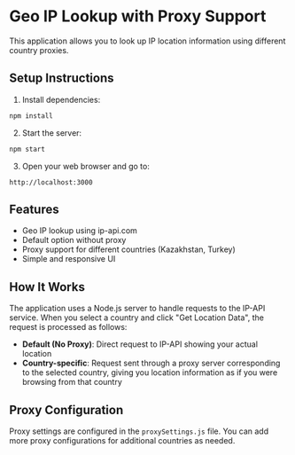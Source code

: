 # Geo IP Lookup with Proxy Support

This application allows you to look up IP location information using different country proxies.

## Setup Instructions

1. Install dependencies:

```bash
npm install
```

2. Start the server:

```bash
npm start
```

3. Open your web browser and go to:

```
http://localhost:3000
```

## Features

- Geo IP lookup using ip-api.com
- Default option without proxy
- Proxy support for different countries (Kazakhstan, Turkey)
- Simple and responsive UI

## How It Works

The application uses a Node.js server to handle requests to the IP-API service.
When you select a country and click "Get Location Data", the request is processed as follows:

- **Default (No Proxy)**: Direct request to IP-API showing your actual location
- **Country-specific**: Request sent through a proxy server corresponding to the selected country, giving you location information as if you were browsing from that country

## Proxy Configuration

Proxy settings are configured in the `proxySettings.js` file. You can add more proxy configurations
for additional countries as needed.
